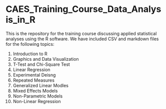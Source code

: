 # CAES_Training_Course_Data_Analysis_in_R

This is the repository for the training course discussing applied statistical analyses using the R software. We have included CSV and markdown files for the following topics:

1) Introduction to R
2) Graphics and Data Visualization
3) T-Test and Chi-Square Test
4) Linear Regression
5) Experimental Deisng
6) Repeated Measures
7) Generalized Linear Modles
8) Mixed Effects Models
9) Non-Parametric Models
10) Non-Linear Regression


